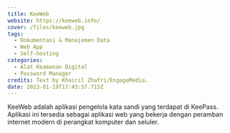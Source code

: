 ```yaml
---
title: KeeWeb
website: https://keeweb.info/
cover: /files/keeweb.jpg
tags:
  - Dokumentasi & Manajemen Data
  - Web App
  - Self-hosting
categories:
  - Alat Keamanan Digital
  - Password Manager
credits: Text by Khairil Zhafri/EngageMedia.
date: 2023-01-19T17:43:57.715Z
---
```

KeeWeb adalah aplikasi pengelola kata sandi yang terdapat di KeePass. Aplikasi ini tersedia sebagai aplikasi web yang bekerja dengan peramban internet modern di perangkat komputer dan seluler.